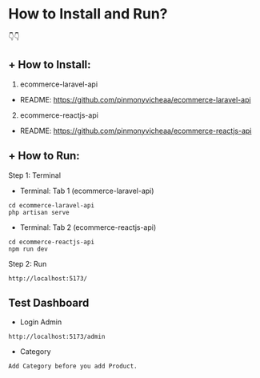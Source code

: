 # How to Install and Run?
👇👇

## + How to Install:
1. ecommerce-laravel-api
- README: https://github.com/pinmonyvicheaa/ecommerce-laravel-api

2. ecommerce-reactjs-api
- README: https://github.com/pinmonyvicheaa/ecommerce-reactjs-api

## + How to Run:
Step 1: Terminal
- Terminal: Tab 1 (ecommerce-laravel-api)
```
cd ecommerce-laravel-api
php artisan serve
```

- Terminal: Tab 2 (ecommerce-reactjs-api)
```
cd ecommerce-reactjs-api
npm run dev
```

Step 2: Run
```
http://localhost:5173/
```

## Test Dashboard
- Login Admin
```
http://localhost:5173/admin
```

- Category
```
Add Category before you add Product.
```
